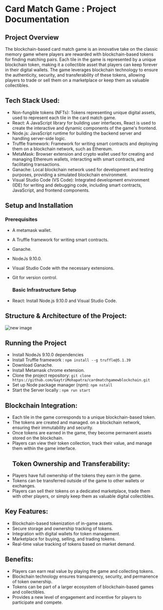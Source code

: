 # Card Match Game : Project Documentation

## Project Overview
The blockchain-based card match game is an innovative take on the classic memory game where players are rewarded with blockchain-based tokens for finding matching pairs. Each tile in the game is represented by a unique blockchain token, making it a collectible asset that players can keep forever in their digital wallets. The game leverages blockchain technology to ensure the authenticity, security, and transferability of these tokens, allowing players to trade or sell them on a marketplace or keep them as valuable collectibles.
## Tech Stack Used:
* Non-fungible tokens (NFTs): Tokens representing unique digital assets, used to represent each tile in the card match game.
* React: A JavaScript library for building user interfaces, React is used to create the interactive and dynamic components of the game's frontend.
* Node.js: JavaScript runtime for building the backend server and handling server-side logic.
* Truffle framework: Framework for writing smart contracts and deploying them on a blockchain network, such as Ethereum.
* MetaMask: Browser extension and crypto wallet used for creating and managing Ethereum wallets, interacting with smart contracts, and facilitating transactions.
* Ganache: Local blockchain network used for development and testing purposes, providing a simulated blockchain environment.
* Visual Studio Code (VS Code): Integrated development environment (IDE) for writing and debugging code, including smart contracts, JavaScript, and frontend components.
  
## Setup and Installation
### Prerequisites
* A metamask wallet.
* A Truffle framework for writing smart contracts.
* Ganache.
* NodeJs 9.10.0.
* Visual Studio Code with the necessary extensions.
* Git for version control.
  
  ### Basic Infrastructure Setup
* React: Install Node.js 9.10.0 and Visual Studio Code.
  
## Structure & Architecture of the Project:
![new image](https://github.com/ShaikArshidBanu/Card_Match_Game/assets/112767165/43a898ec-7661-4f73-a8df-e009d6c92da6)

## Running the Project
* Install NodeJs 9.10.0 dependencies
* Install Truffle framework : `npm install --g truffle@5.1.39`
* Download Ganache.
* Install Metamask chrome extension.
* Clone the project repository: `git clone https://github.com/GaytriMohapatra/cardmatchgamewblockchain.git`
* Set up Node package manager (npm): `npm nstall`
* Start the Server locally : `npm run start`
  
## Blockchain Integration:
* Each tile in the game corresponds to a unique blockchain-based token.
* The tokens are created and managed.
 on a blockchain network, ensuring their immutability and security.
* Once tokens are earned in the game, they become permanent assets stored on the blockchain.
* Players can view their token collection, track their value, and manage them within the game interface.
  ## Token Ownership and Transferability:
* Players have full ownership of the tokens they earn in the game.
* Tokens can be transferred outside of the game to other wallets or exchanges.
* Players can sell their tokens on a dedicated marketplace, trade them with other players, or simply keep them as valuable digital collectibles.

## Key Features:
* Blockchain-based tokenization of in-game assets.
* Secure storage and ownership tracking of tokens.
* Integration with digital wallets for token management.
* Marketplace for buying, selling, and trading tokens.
* Real-time value tracking of tokens based on market demand.

## Benefits:
* Players can earn real value by playing the game and collecting tokens.
* Blockchain technology ensures transparency, security, and permanence of token ownership.
* Tokens can be part of a larger ecosystem of blockchain-based games and collectibles.
* Provides a new level of engagement and incentive for players to participate and compete.
